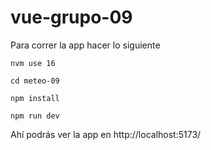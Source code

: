 # vue-grupo-09

Para correr la app hacer lo siguiente

`nvm use 16`

`cd meteo-09`

`npm install`

`npm run dev`

Ahí podrás ver la app en  http://localhost:5173/